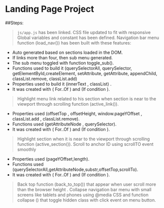 # Landing Page Project

##Steps:
> `js/app.js` has been linked.
> CSS file updated to fit with responsive 
> Global variables and constant has been defined.
> Navigation bar menu function (load_nav()) has been built with these features:
-	Auto generated based on sections loaded in the DOM.
-	If links more than four, then sub menu generated.
-	The sub menu toggled with function toggle_sub().
-	Functions used to build it (querySelectorAll, querySelector, getElementById,createElement,  setAttribute, getAttribute, appendChild, classList.remove, classList.add)
-	Properties used to build it (innerText , classList) .
-	It was created with ( For..Of )  and  (If condition ).
> Highlight menu link related to his section when section is near to the viewport through scrolling function (active_link()).
-	Properties  used (offsetTop , offsetHeight, window.pageYOffset , classList.add , classList.remove).
-	Functions used (getAttributeNode , querySelector).
-	It was created with ( For..Of )  and  (If condition ).
> Highlight section when it is near to the viewport through scrolling function (active_section()).
> Scroll to anchor ID using scrollTO event smoothly 
-	Properties  used (pageYOffset,length).
-	Functions used (querySelectorAll,getAttributeNode,substr,offsetTop,scrollTo).
-	It was created with ( For..Of )  and  (If condition ).
> Back top function (back_to_top()) that appear when user scroll more than the browser height .
> Collapse navigation bar menu with small screens like tablets and phones using @media CSS and function collapse () that toggle hidden class with click event on menu button.
